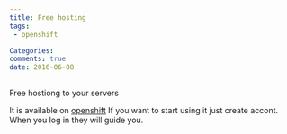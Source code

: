 ```yaml
---
title: Free hosting
tags:
 - openshift

Categories:
comments: true
date: 2016-06-08
---
```

Free hostiong to your servers

It is available on [openshift](https://openshift.com)
If you want to start using it just create accont. When you log in they will guide you.
